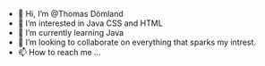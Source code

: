 - 👋 Hi, I’m @Thomas Dömland
- 👀 I’m interested in Java CSS and HTML
- 🌱 I’m currently learning Java
- 💞️ I’m looking to collaborate on everything that sparks my intrest.
- 📫 How to reach me ...

<!---
Doemland/Doemland is a ✨ special ✨ repository because its `README.md` (this file) appears on your GitHub profile.
You can click the Preview link to take a look at your changes.
--->

